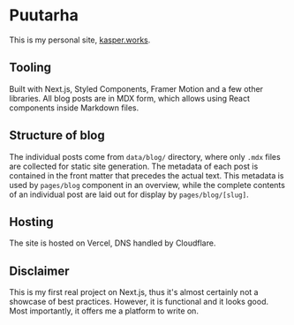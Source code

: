 # Puutarha

This is my personal site, [kasper.works](https://kasper.works).

## Tooling

Built with Next.js, Styled Components, Framer Motion and a few other libraries. All blog posts are in MDX form, which allows using React components inside Markdown files.

## Structure of blog

The individual posts come from `data/blog/` directory, where only `.mdx` files are collected for static site generation. The metadata of each post is contained in the front matter that precedes the actual text. This metadata is used by `pages/blog` component in an overview, while the complete contents of an individual post are laid out for display by `pages/blog/[slug]`.

## Hosting

The site is hosted on Vercel, DNS handled by Cloudflare.

## Disclaimer

This is my first real project on Next.js, thus it's almost certainly not a showcase of best practices. However, it is functional and it looks good. Most importantly, it offers me a platform to write on.
